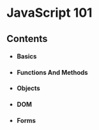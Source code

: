 # JavaScript 101

## Contents

- #### Basics
- #### Functions And Methods
- #### Objects
- #### DOM
- #### Forms
